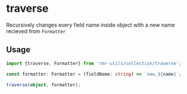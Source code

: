 # traverse
Recursively changes every field name inside object with a new name recieved from `Formatter`

## Usage
```typescript
import {traverse, Formatter} from 'rmr-utils/collection/traverse';

const formatter: Formatter = (fieldName: string) => `new_${name}`;

traverse(object, formatter);
```